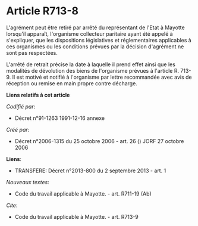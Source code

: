 # Article R713-8

L'agrément peut être retiré par arrêté du représentant de l'Etat à Mayotte lorsqu'il apparaît, l'organisme collecteur
paritaire ayant été appelé à s'expliquer, que les dispositions législatives et réglementaires applicables à ces organismes ou
les conditions prévues par la décision d'agrément ne sont pas respectées.

L'arrêté de retrait précise la date à laquelle il prend effet ainsi que les modalités de dévolution des biens de l'organisme
prévues à l'article R. 713-9. Il est motivé et notifié à l'organisme par lettre recommandée avec avis de réception ou remise
en main propre contre décharge.

**Liens relatifs à cet article**

_Codifié par_:

  - Décret n°91-1263 1991-12-16 annexe

_Créé par_:

  - Décret n°2006-1315 du 25 octobre 2006 - art. 26 () JORF 27 octobre 2006

**Liens**:

  - TRANSFERE: Décret n°2013-800 du 2 septembre 2013 - art. 1

_Nouveaux textes_:

  - Code du travail applicable à Mayotte. - art. R711-19 (Ab)

_Cite_:

  - Code du travail applicable à Mayotte. - art. R713-9
